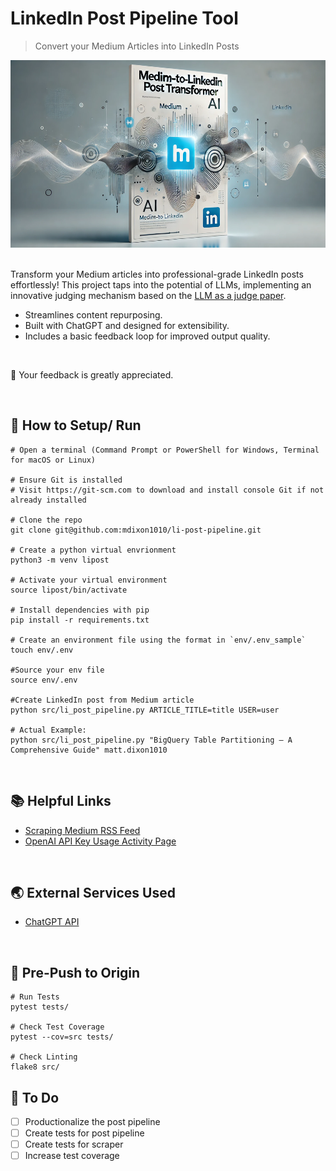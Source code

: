 # LinkedIn Post Pipeline Tool

> Convert your Medium Articles into LinkedIn Posts

<div align="center">
<img src="assets/cover-new.webp" alt="Medium-to-LinkedIn Post Transformer" width="600" height="300">
</div>

<br> 

Transform your Medium articles into professional-grade LinkedIn posts effortlessly! This project taps into the potential of LLMs, implementing an innovative judging mechanism based on the [LLM as a judge paper](https://huggingface.co/papers/2306.05685).

- Streamlines content repurposing.
- Built with ChatGPT and designed for extensibility.
- Includes a basic feedback loop for improved output quality.

<br>

🚀  Your feedback is greatly appreciated. 

<br>

## 🔧 How to Setup/ Run

```shell
# Open a terminal (Command Prompt or PowerShell for Windows, Terminal for macOS or Linux)

# Ensure Git is installed
# Visit https://git-scm.com to download and install console Git if not already installed

# Clone the repo
git clone git@github.com:mdixon1010/li-post-pipeline.git

# Create a python virtual envrionment
python3 -m venv lipost

# Activate your virtual environment
source lipost/bin/activate

# Install dependencies with pip
pip install -r requirements.txt

# Create an environment file using the format in `env/.env_sample`
touch env/.env

#Source your env file
source env/.env

#Create LinkedIn post from Medium article
python src/li_post_pipeline.py ARTICLE_TITLE=title USER=user

# Actual Example: 
python src/li_post_pipeline.py "BigQuery Table Partitioning — A Comprehensive Guide" matt.dixon1010

```

<br>

##  📚 Helpful Links
- [Scraping Medium RSS Feed](https://pub.towardsai.net/scraping-your-medium-stories-a3a078ab2e7f)
- [OpenAI API Key Usage Activity Page](https://platform.openai.com/usage/activity)

<br> 

## 🌏 External Services Used
- [ChatGPT API](https://platform.openai.com/)

<br>

## 🤖 Pre-Push to Origin

```shell
# Run Tests
pytest tests/

# Check Test Coverage
pytest --cov=src tests/

# Check Linting
flake8 src/
```



## 📝  To Do

- [ ] Productionalize the post pipeline
- [ ] Create tests for post pipeline
- [ ] Create tests for scraper
- [ ] Increase test coverage